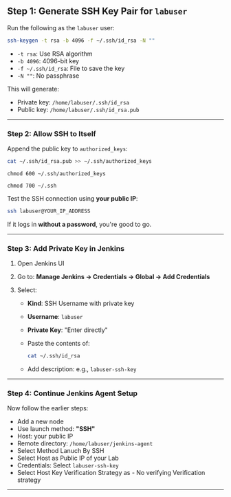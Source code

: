 ## Step 1: Generate SSH Key Pair for `labuser`

Run the following as the `labuser` user:

```bash
ssh-keygen -t rsa -b 4096 -f ~/.ssh/id_rsa -N ""
```

* `-t rsa`: Use RSA algorithm
* `-b 4096`: 4096-bit key
* `-f ~/.ssh/id_rsa`: File to save the key
* `-N ""`: No passphrase

This will generate:

* Private key: `/home/labuser/.ssh/id_rsa`
* Public key: `/home/labuser/.ssh/id_rsa.pub`

---

### Step 2: Allow SSH to Itself

Append the public key to `authorized_keys`:

```bash
cat ~/.ssh/id_rsa.pub >> ~/.ssh/authorized_keys
```
```
chmod 600 ~/.ssh/authorized_keys
```
```
chmod 700 ~/.ssh
```

Test the SSH connection using **your public IP**:

```bash
ssh labuser@YOUR_IP_ADDRESS
```

If it logs in **without a password**, you're good to go.

---

### Step 3: Add Private Key in Jenkins

1. Open Jenkins UI
2. Go to: **Manage Jenkins → Credentials → Global → Add Credentials**
3. Select:

   * **Kind**: SSH Username with private key

   * **Username**: `labuser`

   * **Private Key**: "Enter directly"

   * Paste the contents of:

     ```bash
     cat ~/.ssh/id_rsa
     ```

   * Add description: e.g., `labuser-ssh-key`

---

### Step 4: Continue Jenkins Agent Setup

Now follow the earlier steps:

* Add a new node
* Use launch method: **"SSH"**
* Host: your public IP
* Remote directory: `/home/labuser/jenkins-agent`
* Select Method Lanuch By SSH
* Select Host as Public IP of your Lab
* Credentials: Select `labuser-ssh-key`
* Select Host Key Verification Strategy as  - No verifying Verification strategy


---

